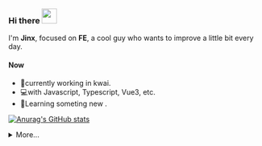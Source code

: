 ### Hi there  <img src="https://raw.githubusercontent.com/aemmadi/aemmadi/master/wave.gif" width="30">


I'm **Jinx**, focused on **FE**, a cool guy who wants to improve a little bit every day.

#### Now
- 🔭currently working in kwai.
- 💻with Javascript, Typescript, Vue3, etc.
- 🤔Learning someting new .


<!--
**Jinx/Jinx** is a ✨ _special_ ✨ repository because its `README.md` (this file) appears on your GitHub profile.

Here are some ideas to get you started:

- 🔭 I’m currently working on ...
- 🌱 I’m currently learning ...
- 👯 I’m looking to collaborate on ...
- 🤔 I’m looking for help with ...
- 💬 Ask me about ...
- 📫 How to reach me: ...
- 😄 Pronouns: ...
- ⚡ Fun fact: ...
-->


[![Anurag's GitHub stats](https://github-readme-stats.vercel.app/api?username=jinx-world&show_icons=true&hide=issues,contribs)](https://github.com/anuraghazra/github-readme-stats)

<details>
  <summary>More...</summary>
  <img src="https://github-readme-stats.vercel.app/api/top-langs/?username=jinx-world&layout=compact" />
</details>





